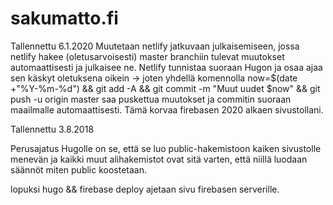 # sakumatto.fi

Tallennettu 6.1.2020
Muutetaan netlify jatkuvaan julkaisemiseen, jossa netlify hakee (oletusarvoisesti) master branchiin tulevat muutokset automaattisesti ja julkaisee ne. Netlify tunnistaa suoraan Hugon ja osaa ajaa sen käskyt oletuksena oikein ->
joten yhdellä komennolla 
now=$(date +"%Y-%m-%d") && git add -A && git commit -m "Muut uudet $now" && git push -u  origin master
saa puskettua muutokset ja commitin suoraan maailmalle automaattisesti. Tämä korvaa firebasen 2020 alkaen sivustollani.


Tallennettu 3.8.2018

Perusajatus Hugolle on se, että se luo public-hakemistoon kaiken sivustolle menevän ja kaikki muut alihakemistot ovat sitä varten, että niillä luodaan säännöt miten public koostetaan.

lopuksi hugo && firebase deploy ajetaan sivu firebasen serverille.
